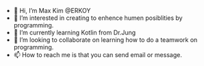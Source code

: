 - 👋 Hi, I’m Max Kim @ERKOY
- 👀 I’m interested in creating to enhence humen posiblities by programming.
- 🌱 I’m currently learning Kotlin from Dr.Jung
- 💞️ I’m looking to collaborate on learning how to do a teamwork on programming.
- 📫 How to reach me is that you can send email or message.

<!---
ERKOY/ERKOY is a ✨ special ✨ repository because its `README.md` (this file) appears on your GitHub profile.
You can click the Preview link to take a look at your changes.
--->
